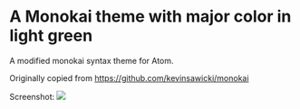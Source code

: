 # A Monokai theme with major color in light green

A modified monokai syntax theme for Atom.

Originally copied from https://github.com/kevinsawicki/monokai

Screenshot:
![](http://i.gyazo.com/81320fb2326614743b940f44ab567612.png)
